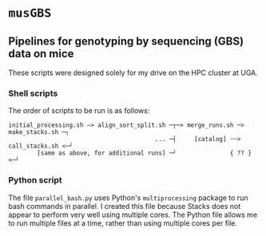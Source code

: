 `musGBS`
=====

Pipelines for genotyping by sequencing (GBS) data on mice
-----


These scripts were designed solely for my drive on the HPC cluster at UGA.


### Shell scripts

The order of scripts to be run is as follows:

```
initial_processing.sh –> align_sort_split.sh ─┬─> merge_runs.sh ─> make_stacks.sh ─┐
                                         ... ─┤     [catalog] ┄┄> call_stacks.sh <─┘
        [same as above, for additional runs] ─┘               { ?? } <─┘
```

### Python script

The file `parallel_bash.py` uses Python's `multiprocessing` package to run bash commands
in parallel. I created this file because Stacks does not appear to perform very well
using multiple cores. The Python file allows me to run multiple files at a time, rather
than using multiple cores per file.
